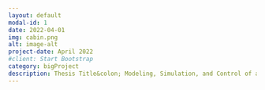 ```yaml
---
layout: default
modal-id: 1
date: 2022-04-01
img: cabin.png
alt: image-alt
project-date: April 2022
#client: Start Bootstrap
category: bigProject
description: Thesis Title&colon; Modeling, Simulation, and Control of an Lower Limb Exoskeleton for Human Walking Augmentation<br><br>- Developed a human locomotion model based on multibody dynamics in Simulink/Simscape, which resulted a natural walking motion and provide a simulation framework for human-exoskeleton interaction.<br><br>- Designed a force control method with a Human Joint Torque Estimator and Exoskeleton Transparency Controller for active walking assistance, which shown the effective augmentation in the simulation.
---
```

